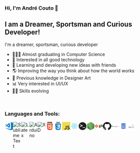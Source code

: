 ### Hi, I'm André Couto <!-- - aka [AndrewwMax][website] --> 👋

<!-- [![Website](https://img.shields.io/website?label=andreww.dev.br&style=for-the-badge&url=https://andreww.dev.br)](https://andreww.dev.br) -->

## I am a Dreamer, Sportsman and Curious Developer!

I'm a dreamer, sportsman, curious developer
- 👨🏽‍🎓 Almost graduating in Computer Science
- 🔋 Interested in all good technology
- 👥 Learning and developing new ideas with friends
- 🌎 Improving the way you think about how the world works
- 🎨 Previous knowledge in Designer Art
- 📊 Very interested in UI/UX
- 🏋️‍♂️ Skills evolving

<!-- ### Connect with me:

[<img align="left" alt="andreww.dev.br" width="22px" src="https://raw.githubusercontent.com/iconic/open-iconic/master/svg/globe.svg" />][website]
-->

<br />

### Languages and Tools:

[<img align="left" alt="Visual Studio Code" width="26px" src="https://raw.githubusercontent.com/github/explore/80688e429a7d4ef2fca1e82350fe8e3517d3494d/topics/visual-studio-code/visual-studio-code.png" />][skills]
[<img align="left" alt="Sublime Text" width="26px" src="https://www.sublimehq.com/images/sublime_text.png" />][skills]
[<img align="left" alt="Latex" width="26px" src="https://upload.wikimedia.org/wikipedia/commons/9/92/LaTeX_logo.svg" />][skills]
[<img align="left" alt="Arduino" width="26px" src="https://cdn.arduino.cc/header-footer/prod/assets/headerLogo-arduino.svg" />][skills]
[<img align="left" alt="XD" width="26px" src="https://www.adobe.com/content/dam/cc/us/en/creative-cloud/xd.svg" />][skills]
[<img align="left" alt="HTML5" width="26px" src="https://raw.githubusercontent.com/github/explore/80688e429a7d4ef2fca1e82350fe8e3517d3494d/topics/html/html.png" />][skills]
[<img align="left" alt="CSS3" width="26px" src="https://raw.githubusercontent.com/github/explore/80688e429a7d4ef2fca1e82350fe8e3517d3494d/topics/css/css.png" />][skills]
[<img align="left" alt="JavaScript" width="26px" src="https://raw.githubusercontent.com/github/explore/80688e429a7d4ef2fca1e82350fe8e3517d3494d/topics/javascript/javascript.png" />][skills]
[<img align="left" alt="React" width="26px" src="https://raw.githubusercontent.com/github/explore/80688e429a7d4ef2fca1e82350fe8e3517d3494d/topics/react/react.png" />][skills]
[<img align="left" alt="Terminal" width="26px" src="https://raw.githubusercontent.com/github/explore/80688e429a7d4ef2fca1e82350fe8e3517d3494d/topics/terminal/terminal.png" />][skills]
[<img align="left" alt="Node.js" width="26px" src="https://raw.githubusercontent.com/github/explore/80688e429a7d4ef2fca1e82350fe8e3517d3494d/topics/nodejs/nodejs.png" />][skills]
[<img align="left" alt="Git" width="26px" src="https://raw.githubusercontent.com/github/explore/80688e429a7d4ef2fca1e82350fe8e3517d3494d/topics/git/git.png" />][skills]
[<img align="left" alt="GitHub" width="26px" src="https://raw.githubusercontent.com/github/explore/78df643247d429f6cc873026c0622819ad797942/topics/github/github.png" />][skills]
[<img align="left" alt="MongoDB" width="26px" src="https://raw.githubusercontent.com/github/explore/80688e429a7d4ef2fca1e82350fe8e3517d3494d/topics/mongodb/mongodb.png" />][skills]
[<img align="left" alt="SQL" width="26px" src="https://raw.githubusercontent.com/github/explore/80688e429a7d4ef2fca1e82350fe8e3517d3494d/topics/sql/sql.png" />][skills]
[<img align="left" alt="MySQL" width="26px" src="https://raw.githubusercontent.com/github/explore/80688e429a7d4ef2fca1e82350fe8e3517d3494d/topics/mysql/mysql.png" />][skills]

<br />
<br />

[website]: https://andreww.dev.br
[skills]: Skill
